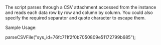 The script parses through a CSV attachment accessed from the instance and reads each data row by row and column by column. You could also specify the required separator and quote character to escape them.

Sample Usage:  

parseCSVFile("sys_id=76fc711f2f0b7050809e51172799b685");

